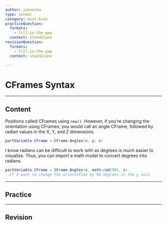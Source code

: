 ```yaml
---
author: junoocha
type: normal
category: must-know
practiceQuestion:
  formats:
    - fill-in-the-gap
  context: standalone
revisionQuestion:
  formats:
    - fill-in-the-gap
  context: standalone

---
```


# CFrames Syntax
---

## Content

Positions called CFrames using `new()`. However, if you're changing the orientation using CFrames, you would call an angle CFrame, followed by radian values in the X, Y, and Z dimensions.

```lua
partVariable.CFrame = CFrame.Angles(x, y, z)
```
I know radians can be difficult to work with as degrees is much easier to visualize. Thus, you can import a math model to convert degrees into radians.

```lua
partVariable.CFrame = CFrame.Angles(x, math.rad(90), z)
--If I want to change the orientation by 90 degrees in the y axis
```

---

## Practice

---

## Revision
